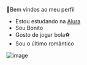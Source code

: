👋Bem vindos ao meu perfil 

- Estou estudando na [Alura](https://www.alura.com.br) 
- Sou Bonito
- Gosto de jogar bola⚽
- Sou o último romântico 

![image](https://github.com/user-attachments/assets/bfe1c22a-bbc2-4a60-87d3-9c18f7ce06ab)
